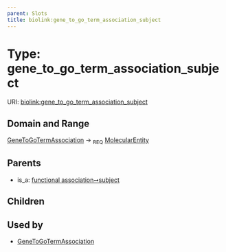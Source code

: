 ```yaml
---
parent: Slots
title: biolink:gene_to_go_term_association_subject
---
```


# Type: gene_to_go_term_association_subject




URI: [biolink:gene_to_go_term_association_subject](https://w3id.org/biolink/vocab/gene_to_go_term_association_subject)

## Domain and Range

[GeneToGoTermAssociation](GeneToGoTermAssociation.md) ->  <sub>REQ</sub> [MolecularEntity](MolecularEntity.md)

## Parents

 *  is_a: [functional association➞subject](functional_association_subject.md)

## Children


## Used by

 * [GeneToGoTermAssociation](GeneToGoTermAssociation.md)
